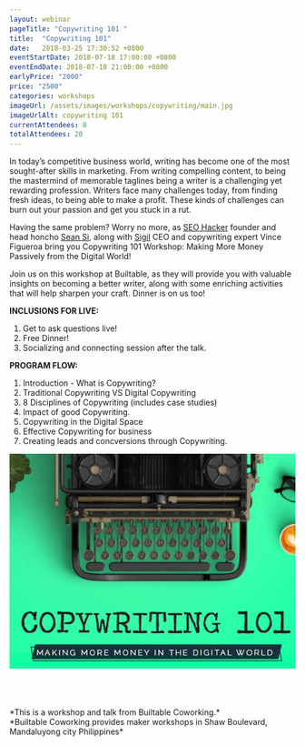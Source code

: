 ```yaml
---
layout: webinar
pageTitle: "Copywriting 101 "
title:  "Copywriting 101"
date:   2018-03-25 17:30:52 +0800
eventStartDate: 2018-07-18 17:00:00 +0800
eventEndDate: 2018-07-18 21:00:00 +0800
earlyPrice: "2000"
price: "2500"
categories: workshops
imageUrl: /assets/images/workshops/copywriting/main.jpg
imageUrlAlt: copywriting 101
currentAttendees: 8
totalAttendees: 20
---
```


In today’s competitive business world, writing has become one of the most sought-after skills in marketing. From writing compelling content, to being the mastermind of memorable taglines being a writer is a challenging yet rewarding profession. Writers face many challenges today, from finding fresh ideas, to being able to make a profit. These kinds of challenges can burn out your passion and get you stuck in a rut.

Having the same problem? Worry no more, as [SEO Hacker](https://seo-hacker.net) founder and head honcho [Sean Si](https://seansi.org/), along with [Sigil](https://sigilbrand.com/) CEO and copywriting expert Vince Figueroa bring you Copywriting 101 Workshop: Making More Money Passively from the Digital World!

Join us on this workshop at Builtable, as they will provide you with valuable insights on becoming a better writer, along with some enriching activities that will help sharpen your craft. Dinner is on us too!

**INCLUSIONS FOR LIVE:**

1. Get to ask questions live!
2. Free Dinner!
3. Socializing and connecting session after the talk.

**PROGRAM FLOW:**

1. Introduction - What is Copywriting? 
2. Traditional Copywriting VS Digital Copywriting 
3. 8 Disciplines of Copywriting (includes case studies) 
4. Impact of good Copywriting. 
5. Copywriting in the Digital Space
6. Effective Copywriting for business
7. Creating leads and concversions through Copywriting. 

![Copywriting with keyboard](/assets/images/workshops/copywriting/copywriting-1.jpg "copywriting with keyboard")

<br>
<br>
<br>
*This is a workshop and talk from Builtable Coworking.*
<br>
*Builtable Coworking provides maker workshops in Shaw Boulevard, Mandaluyong city Philippines* 